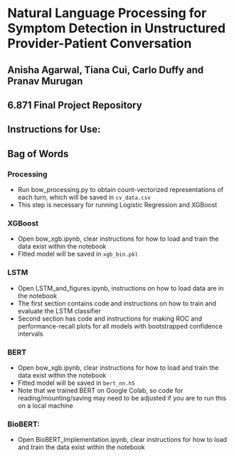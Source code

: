 # Natural Language Processing for Symptom Detection in Unstructured Provider-Patient Conversation
## Anisha Agarwal, Tiana Cui, Carlo Duffy and Pranav Murugan
## 6.871 Final Project Repository

## Instructions for Use:

## Bag of Words

### Processing 
  - Run bow_processing.py to obtain count-vectorized representations of each turn, which will be saved in `cv_data.csv`
  - This step is necessary for running Logistic Regression and XGBoost 

### XGBoost 
  - Open bow_xgb.ipynb, clear instructions for how to load and train the data exist within the notebook
  - Fitted model will be saved in `xgb_bin.pkl`

### LSTM
  - Open LSTM_and_figures.ipynb, instructions on how to load data are in the notebook
  - The first section contains code and instructions on how to train and evaluate the LSTM classifier
  - Second section has code and instructions for making ROC and performance-recall plots for all models with bootstrapped confidence intervals
  
### BERT 
  - Open bow_xgb.ipynb, clear instructions for how to load and train the data exist within the notebook
  - Fitted model will be saved in `bert_nn.h5`
  - Note that we trained BERT on Google Colab, so code for reading/mounting/saving may need to be adjusted if you are to run this on a local machine

### BioBERT:
  - Open BioBERT_Implementation.ipynb, clear instructions for how to load and train the data exist within the notebook
